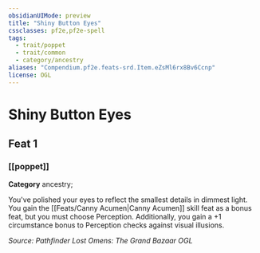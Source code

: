 ```yaml
---
obsidianUIMode: preview
title: "Shiny Button Eyes"
cssclasses: pf2e,pf2e-spell
tags:
  - trait/poppet
  - trait/common
  - category/ancestry
aliases: "Compendium.pf2e.feats-srd.Item.eZsMl6rx8Bv6Ccnp"
license: OGL
---
```

# Shiny Button Eyes
## Feat 1
### [[poppet]]

**Category** ancestry; 




You've polished your eyes to reflect the smallest details in dimmest light. You gain the [[Feats/Canny Acumen|Canny Acumen]] skill feat as a bonus feat, but you must choose Perception. Additionally, you gain a +1 circumstance bonus to Perception checks against visual illusions.

*Source: Pathfinder Lost Omens: The Grand Bazaar*
*OGL*